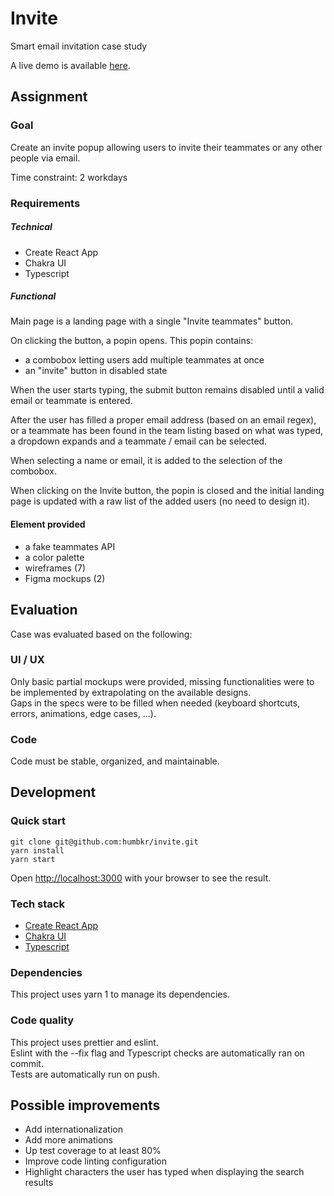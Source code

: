 # Invite
Smart email invitation case study

A live demo is available [here](https://humbkr.github.io/invite/).

## Assignment

### Goal
Create an invite popup allowing users to invite their teammates or any other people via email.

Time constraint: 2 workdays

### Requirements
##### Technical
- Create React App
- Chakra UI
- Typescript

##### Functional
Main page is a landing page with a single "Invite teammates" button.  

On clicking the button, a popin opens. This popin contains:
- a combobox letting users add multiple teammates at once
- an "invite" button in disabled state

When the user starts typing, the submit button remains disabled until a valid email or teammate 
is entered.

After the user has filled a proper email address (based on an email regex), or a teammate has been
found in the team listing based on what was typed, a dropdown expands and a teammate / email can
be selected.

When selecting a name or email, it is added to the selection of the combobox.

When clicking on the Invite button, the popin is closed and the initial landing page is updated with 
a raw list of the added users (no need to design it).

#### Element provided
- a fake teammates API
- a color palette
- wireframes (7)
- Figma mockups (2)

## Evaluation
Case was evaluated based on the following:
### UI / UX
Only basic partial mockups were provided, missing functionalities were to be implemented by
extrapolating on the available designs.  
Gaps in the specs were to be filled when needed (keyboard shortcuts, errors, animations, edge cases, ...).

### Code
Code must be stable, organized, and maintainable.


## Development

### Quick start
```shell
git clone git@github.com:humbkr/invite.git
yarn install
yarn start
```

Open [http://localhost:3000](http://localhost:3000) with your browser to see the result.


### Tech stack
- [Create React App](https://github.com/facebook/create-react-app)
- [Chakra UI](https://github.com/chakra-ui/chakra-ui)
- [Typescript](https://github.com/microsoft/TypeScript)

### Dependencies

This project uses yarn 1 to manage its dependencies.

### Code quality
This project uses prettier and eslint.  
Eslint with the --fix flag and Typescript checks are automatically ran on commit.  
Tests are automatically run on push.

## Possible improvements
- Add internationalization
- Add more animations
- Up test coverage to at least 80%
- Improve code linting configuration
- Highlight characters the user has typed when displaying the search results
